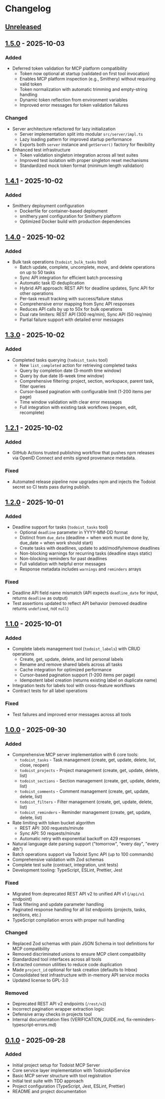 # Changelog

## [Unreleased]

## [1.5.0] - 2025-10-03

### Added

- Deferred token validation for MCP platform compatibility
  - Token now optional at startup (validated on first tool invocation)
  - Enables MCP platform inspection (e.g., Smithery) without requiring valid token
  - Token normalization with automatic trimming and empty-string handling
  - Dynamic token reflection from environment variables
  - Improved error messages for token validation failures

### Changed

- Server architecture refactored for lazy initialization
  - Server implementation split into modular `src/server/impl.ts`
  - Lazy loading pattern for improved startup performance
  - Exports both `server` instance and `getServer()` factory for flexibility
- Enhanced test infrastructure
  - Token validation singleton integration across all test suites
  - Improved test isolation with proper singleton reset mechanisms
  - Standardized mock token format (minimum length validation)

## [1.4.1] - 2025-10-02

### Added

- Smithery deployment configuration
  - Dockerfile for container-based deployment
  - smithery.yaml configuration for Smithery platform
  - Optimized Docker build with production dependencies

## [1.4.0] - 2025-10-02

### Added

- Bulk task operations (`todoist_bulk_tasks` tool)
  - Batch update, complete, uncomplete, move, and delete operations on up to 50 tasks
  - Sync API integration for efficient batch processing
  - Automatic task ID deduplication
  - Hybrid API approach: REST API for deadline updates, Sync API for other operations
  - Per-task result tracking with success/failure status
  - Comprehensive error mapping from Sync API responses
  - Reduces API calls by up to 50x for bulk operations
  - Dual rate limiters: REST API (300 req/min), Sync API (50 req/min)
  - Partial failure support with detailed error messages

## [1.3.0] - 2025-10-02

### Added

- Completed tasks querying (`todoist_tasks` tool)
  - New `list_completed` action for retrieving completed tasks
  - Query by completion date (3-month time window)
  - Query by due date (6-week time window)
  - Comprehensive filtering: project, section, workspace, parent task, filter queries
  - Cursor-based pagination with configurable limit (1-200 items per page)
  - Time window validation with clear error messages
  - Full integration with existing task workflows (reopen, edit, recomplete)

## [1.2.1] - 2025-10-02

### Added

- GitHub Actions trusted publishing workflow that pushes npm releases via OpenID Connect and emits signed provenance metadata.

### Fixed

- Automated release pipeline now upgrades npm and injects the Todoist secret so CI tests pass during publish.

## [1.2.0] - 2025-10-01

### Added

- Deadline support for tasks (`todoist_tasks` tool)
  - Optional `deadline` parameter in YYYY-MM-DD format
  - Distinct from `due_date` (deadline = when work must be done by, due_date = when work should start)
  - Create tasks with deadlines, update to add/modify/remove deadlines
  - Non-blocking warnings for recurring tasks (deadline stays static)
  - Non-blocking reminders for past deadlines
  - Full validation with helpful error messages
  - Response metadata includes `warnings` and `reminders` arrays

### Fixed

- Deadline API field name mismatch (API expects `deadline_date` for input, returns `deadline` as output)
- Test assertions updated to reflect API behavior (removed deadline returns `undefined`, not `null`)

## [1.1.0] - 2025-10-01

### Added

- Complete labels management tool (`todoist_labels`) with CRUD operations
  - Create, get, update, delete, and list personal labels
  - Rename and remove shared labels across all tasks
  - Cache integration for optimized performance
  - Cursor-based pagination support (1-200 items per page)
  - Idempotent label creation (returns existing label on duplicate name)
- Integration tests for labels tool with cross-feature workflows
- Contract tests for all label operations

### Fixed

- Test failures and improved error messages across all tools

## [1.0.0] - 2025-09-30

### Added

- Comprehensive MCP server implementation with 6 core tools:
  - `todoist_tasks` - Task management (create, get, update, delete, list, close, reopen)
  - `todoist_projects` - Project management (create, get, update, delete, list)
  - `todoist_sections` - Section management (create, get, update, delete, list)
  - `todoist_comments` - Comment management (create, get, update, delete, list)
  - `todoist_filters` - Filter management (create, get, update, delete, list)
  - `todoist_reminders` - Reminder management (create, get, update, delete, list)
- Rate limiting with token bucket algorithm
  - REST API: 300 requests/minute
  - Sync API: 50 requests/minute
  - Automatic retry with exponential backoff on 429 responses
- Natural language date parsing support ("tomorrow", "every day", "every 4th")
- Batch operations support via Todoist Sync API (up to 100 commands)
- Comprehensive validation with Zod schemas
- Complete test suite (contract, integration, unit tests)
- Development tooling: TypeScript, ESLint, Prettier, Jest

### Fixed

- Migrated from deprecated REST API v2 to unified API v1 (`/api/v1` endpoint)
- Task filtering and update parameter handling
- Paginated response handling for all list endpoints (projects, tasks, sections, etc.)
- TypeScript compilation errors with proper null handling

### Changed

- Replaced Zod schemas with plain JSON Schema in tool definitions for MCP compatibility
- Removed discriminated unions to ensure MCP client compatibility
- Standardized tool interfaces across all tools
- Extracted common utilities to reduce code duplication
- Made `project_id` optional for task creation (defaults to Inbox)
- Consolidated test infrastructure with in-memory API service mocks
- Updated license to GPL-3.0

### Removed

- Deprecated REST API v2 endpoints (`/rest/v2`)
- Incorrect pagination wrapper extraction logic
- Defensive array checks in projects tool
- Internal documentation files (VERIFICATION_GUIDE.md, fix-reminders-typescript-errors.md)

## [0.1.0] - 2025-09-28

### Added

- Initial project setup for Todoist MCP Server
- Core service layer implementation with TodoistApiService
- Basic MCP server structure with tool registration
- Initial test suite with TDD approach
- Project configuration (TypeScript, Jest, ESLint, Prettier)
- README and project documentation

[Unreleased]: https://github.com/shayonpal/mcp-todoist/compare/v1.5.0...HEAD
[1.5.0]: https://github.com/shayonpal/mcp-todoist/compare/v1.4.1...v1.5.0
[1.4.1]: https://github.com/shayonpal/mcp-todoist/compare/v1.4.0...v1.4.1
[1.4.0]: https://github.com/shayonpal/mcp-todoist/compare/v1.3.0...v1.4.0
[1.3.0]: https://github.com/shayonpal/mcp-todoist/compare/v1.2.1...v1.3.0
[1.2.1]: https://github.com/shayonpal/mcp-todoist/compare/v1.2.0...v1.2.1
[1.2.0]: https://github.com/shayonpal/mcp-todoist/compare/v1.1.0...v1.2.0
[1.1.0]: https://github.com/shayonpal/mcp-todoist/compare/v1.0.0...v1.1.0
[1.0.0]: https://github.com/shayonpal/mcp-todoist/compare/v0.1.0...v1.0.0
[0.1.0]: https://github.com/shayonpal/mcp-todoist/releases/tag/v0.1.0
